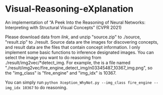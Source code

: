 # Visual-Reasoning-eXplanation
An implementation of “A Peek Into the Reasoning of Neural Networks: Interpreting with Structural Visual Concepts” (CVPR 2021)

Please download data from *link*, and unzip "source.zip" to ./source, "result.zip" to ./result. Source data are the images for discovering concepts, and result data are the files that contain concept information. I only implement some basic functions to inference designated images. You can select the image you want to do reasoning from ./result/img2vec/\*detect_img. For example, the is a file named "./result/img2vec/fire_engine_detect_img/n03345487_10367_img.png", so the "img_class" is "fire_engine" and "img_idx" is 10367.

You can simply run ```python Xception_WhyNot.py --img_class fire_engine --img_idx 10367``` to do reasoning.
